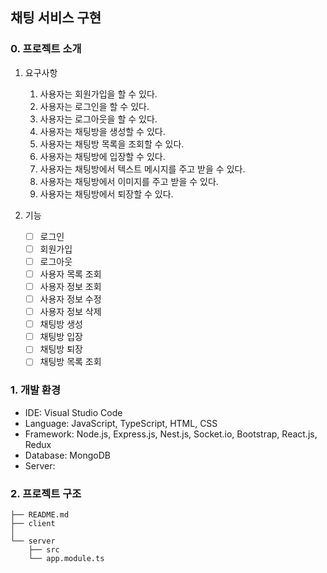 ## 채팅 서비스 구현

### 0. 프로젝트 소개

1. 요구사항

   1. 사용자는 회원가입을 할 수 있다.
   2. 사용자는 로그인을 할 수 있다.
   3. 사용자는 로그아웃을 할 수 있다.
   4. 사용자는 채팅방을 생성할 수 있다.
   5. 사용자는 채팅방 목록을 조회할 수 있다.
   6. 사용자는 채팅방에 입장할 수 있다.
   7. 사용자는 채팅방에서 텍스트 메시지를 주고 받을 수 있다.
   8. 사용자는 채팅방에서 이미지를 주고 받을 수 있다.
   9. 사용자는 채팅방에서 퇴장할 수 있다.

2. 기능
   -  [ ] 로그인
   -  [ ] 회원가입
   -  [ ] 로그아웃
   -  [ ] 사용자 목록 조회
   -  [ ] 사용자 정보 조회
   -  [ ] 사용자 정보 수정
   -  [ ] 사용자 정보 삭제
   -  [ ] 채팅방 생성
   -  [ ] 채팅방 입장
   -  [ ] 채팅방 퇴장
   -  [ ] 채팅방 목록 조회

### 1. 개발 환경

-  IDE: Visual Studio Code
-  Language: JavaScript, TypeScript, HTML, CSS
-  Framework: Node.js, Express.js, Nest.js, Socket.io, Bootstrap, React.js, Redux
-  Database: MongoDB
-  Server:

### 2. 프로젝트 구조

```
├── README.md
├── client
│
└── server
    ├── src
    └── app.module.ts
```
